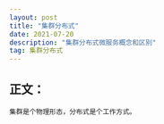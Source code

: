 ```yaml
---
layout: post
title: "集群分布式"
date: 2021-07-20
description: "集群分布式微服务概念和区别"
tag: 集群分布式
---
```



## 正文：
	集群是个物理形态，分布式是个工作方式。


